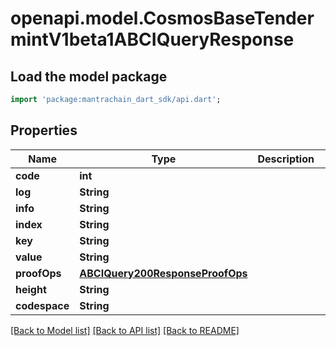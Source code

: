 # openapi.model.CosmosBaseTendermintV1beta1ABCIQueryResponse

## Load the model package
```dart
import 'package:mantrachain_dart_sdk/api.dart';
```

## Properties
Name | Type | Description | Notes
------------ | ------------- | ------------- | -------------
**code** | **int** |  | [optional] 
**log** | **String** |  | [optional] 
**info** | **String** |  | [optional] 
**index** | **String** |  | [optional] 
**key** | **String** |  | [optional] 
**value** | **String** |  | [optional] 
**proofOps** | [**ABCIQuery200ResponseProofOps**](ABCIQuery200ResponseProofOps.md) |  | [optional] 
**height** | **String** |  | [optional] 
**codespace** | **String** |  | [optional] 

[[Back to Model list]](../README.md#documentation-for-models) [[Back to API list]](../README.md#documentation-for-api-endpoints) [[Back to README]](../README.md)


